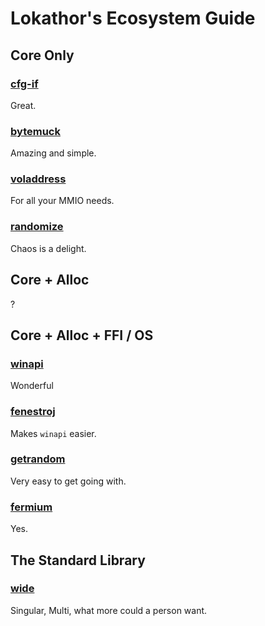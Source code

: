 
# Lokathor's Ecosystem Guide

## Core Only

### [cfg-if](https://docs.rs/cfg-if)

Great.

### [bytemuck](https://docs.rs/bytemuck)

Amazing and simple.

### [voladdress](https://docs.rs/voladdress)

For all your MMIO needs.

### [randomize](https://docs.rs/randomize)

Chaos is a delight.

## Core + Alloc

?

## Core + Alloc + FFI / OS

### [winapi](https://docs.rs/winapi)

Wonderful

### [fenestroj](https://docs.rs/fenestroj)

Makes `winapi` easier.

### [getrandom](https://docs.rs/getrandom)

Very easy to get going with.

### [fermium](https://docs.rs/fermium)

Yes.

## The Standard Library

### [wide](https://docs.rs/wide)

Singular, Multi, what more could a person want.
